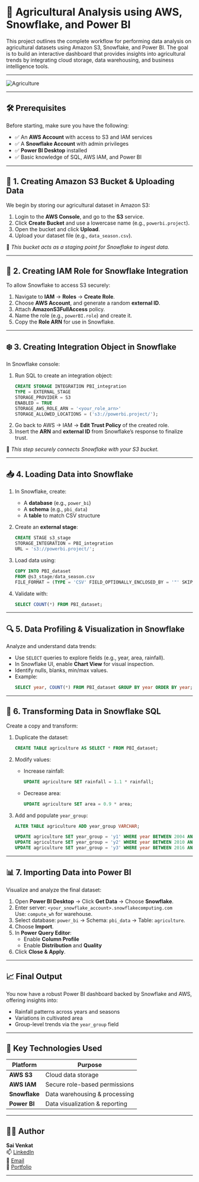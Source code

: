 
# 🌾 Agricultural Analysis using AWS, Snowflake, and Power BI

This project outlines the complete workflow for performing data analysis on agricultural datasets using Amazon S3, Snowflake, and Power BI. The goal is to build an interactive dashboard that provides insights into agricultural trends by integrating cloud storage, data warehousing, and business intelligence tools.

---

![Agriculture](Report.jpg)

---

## 🛠️ Prerequisites

Before starting, make sure you have the following:

- ✅ An **AWS Account** with access to S3 and IAM services
- ✅ A **Snowflake Account** with admin privileges
- ✅ **Power BI Desktop** installed
- ✅ Basic knowledge of SQL, AWS IAM, and Power BI

---

## 📁 1. Creating Amazon S3 Bucket & Uploading Data

We begin by storing our agricultural dataset in Amazon S3:

1. Login to the **AWS Console**, and go to the **S3** service.
2. Click **Create Bucket** and use a lowercase name (e.g., `powerbi.project`).
3. Open the bucket and click **Upload**.
4. Upload your dataset file (e.g., `data_season.csv`).

📌 *This bucket acts as a staging point for Snowflake to ingest data.*

---

## 🔐 2. Creating IAM Role for Snowflake Integration

To allow Snowflake to access S3 securely:

1. Navigate to **IAM** → **Roles** → **Create Role**.
2. Choose **AWS Account**, and generate a random **external ID**.
3. Attach **AmazonS3FullAccess** policy.
4. Name the role (e.g., `powerBI.role`) and create it.
5. Copy the **Role ARN** for use in Snowflake.

---

## ❄️ 3. Creating Integration Object in Snowflake

In Snowflake console:

1. Run SQL to create an integration object:
   ```sql
   CREATE STORAGE INTEGRATION PBI_integration
   TYPE = EXTERNAL_STAGE
   STORAGE_PROVIDER = S3
   ENABLED = TRUE
   STORAGE_AWS_ROLE_ARN = '<your_role_arn>'
   STORAGE_ALLOWED_LOCATIONS = ('s3://powerbi.project/');
   ```
2. Go back to AWS → IAM → **Edit Trust Policy** of the created role.
3. Insert the **ARN** and **external ID** from Snowflake’s response to finalize trust.

📌 *This step securely connects Snowflake with your S3 bucket.*

---

## 📥 4. Loading Data into Snowflake

1. In Snowflake, create:
   - A **database** (e.g., `power_bi`)
   - A **schema** (e.g., `pbi_data`)
   - A **table** to match CSV structure

2. Create an **external stage**:
   ```sql
   CREATE STAGE s3_stage
   STORAGE_INTEGRATION = PBI_integration
   URL = 's3://powerbi.project/';
   ```

3. Load data using:
   ```sql
   COPY INTO PBI_dataset
   FROM @s3_stage/data_season.csv
   FILE_FORMAT = (TYPE = 'CSV' FIELD_OPTIONALLY_ENCLOSED_BY = '"' SKIP_HEADER = 1);
   ```

4. Validate with:
   ```sql
   SELECT COUNT(*) FROM PBI_dataset;
   ```

---

## 🔍 5. Data Profiling & Visualization in Snowflake

Analyze and understand data trends:

- Use `SELECT` queries to explore fields (e.g., year, area, rainfall).
- In Snowflake UI, enable **Chart View** for visual inspection.
- Identify nulls, blanks, min/max values.
- Example:
  ```sql
  SELECT year, COUNT(*) FROM PBI_dataset GROUP BY year ORDER BY year;
  ```

---

## 🧪 6. Transforming Data in Snowflake SQL

Create a copy and transform:

1. Duplicate the dataset:
   ```sql
   CREATE TABLE agriculture AS SELECT * FROM PBI_dataset;
   ```

2. Modify values:
   - Increase rainfall:
     ```sql
     UPDATE agriculture SET rainfall = 1.1 * rainfall;
     ```
   - Decrease area:
     ```sql
     UPDATE agriculture SET area = 0.9 * area;
     ```

3. Add and populate `year_group`:
   ```sql
   ALTER TABLE agriculture ADD year_group VARCHAR;

   UPDATE agriculture SET year_group = 'y1' WHERE year BETWEEN 2004 AND 2009;
   UPDATE agriculture SET year_group = 'y2' WHERE year BETWEEN 2010 AND 2015;
   UPDATE agriculture SET year_group = 'y3' WHERE year BETWEEN 2016 AND 2019;
   ```

---

## 📊 7. Importing Data into Power BI

Visualize and analyze the final dataset:

1. Open **Power BI Desktop** → Click **Get Data** → Choose **Snowflake**.
2. Enter server: `<your_snowflake_account>.snowflakecomputing.com`  
   Use: `compute_wh` for warehouse.
3. Select database: `power_bi` → Schema: `pbi_data` → Table: `agriculture`.
4. Choose **Import**.
5. In **Power Query Editor**:
   - Enable **Column Profile**
   - Enable **Distribution** and **Quality**
6. Click **Close & Apply**.

---

## 📈 Final Output

You now have a robust Power BI dashboard backed by Snowflake and AWS, offering insights into:

- Rainfall patterns across years and seasons
- Variations in cultivated area
- Group-level trends via the `year_group` field

---

## 🧠 Key Technologies Used

| Platform     | Purpose                        |
|--------------|--------------------------------|
| **AWS S3**   | Cloud data storage             |
| **AWS IAM**  | Secure role-based permissions  |
| **Snowflake**| Data warehousing & processing  |
| **Power BI** | Data visualization & reporting |

---

## 🧑‍💻 Author

**Sai Venkat**  
📫 [LinkedIn](https://www.linkedin.com/in/venkat-sai-928b741b7)  
📧 [Email](mailto:vsai1698@gmmail.com)  
📂 [Portfolio](#)

---
